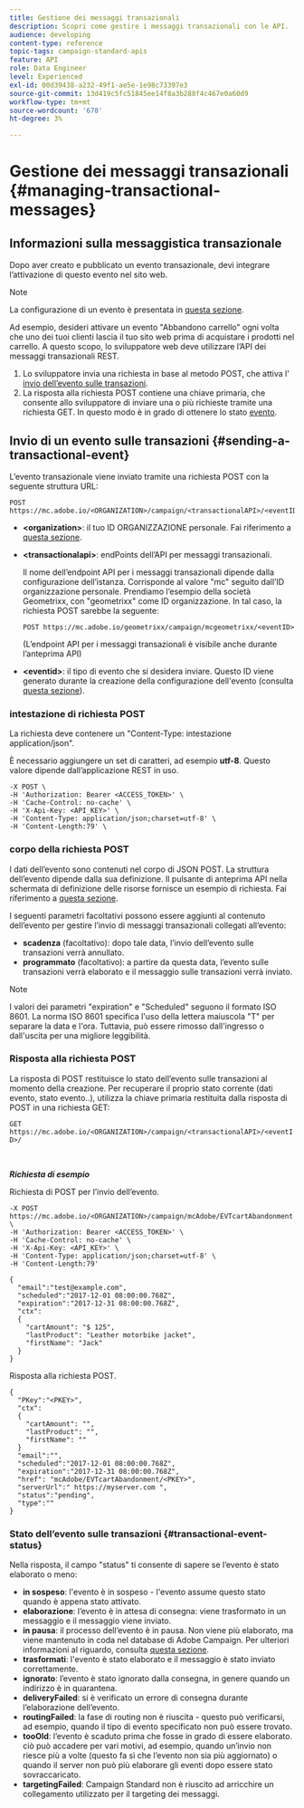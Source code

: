 ```yaml
---
title: Gestione dei messaggi transazionali
description: Scopri come gestire i messaggi transazionali con le API.
audience: developing
content-type: reference
topic-tags: campaign-standard-apis
feature: API
role: Data Engineer
level: Experienced
exl-id: 00d39438-a232-49f1-ae5e-1e98c73397e3
source-git-commit: 13d419c5fc51845ee14f8a3b288f4c467e0a60d9
workflow-type: tm+mt
source-wordcount: '678'
ht-degree: 3%

---
```


# Gestione dei messaggi transazionali {#managing-transactional-messages}

## Informazioni sulla messaggistica transazionale

Dopo aver creato e pubblicato un evento transazionale, devi integrare l’attivazione di questo evento nel sito web.

>[!NOTE]
>
>La configurazione di un evento è presentata in [questa sezione](../../channels/using/configuring-transactional-event.md).

Ad esempio, desideri attivare un evento &quot;Abbandono carrello&quot; ogni volta che uno dei tuoi clienti lascia il tuo sito web prima di acquistare i prodotti nel carrello. A questo scopo, lo sviluppatore web deve utilizzare l’API dei messaggi transazionali REST.

1. Lo sviluppatore invia una richiesta in base al metodo POST, che attiva l’ [invio dell’evento sulle transazioni](#sending-a-transactional-event).
1. La risposta alla richiesta POST contiene una chiave primaria, che consente allo sviluppatore di inviare una o più richieste tramite una richiesta GET. In questo modo è in grado di ottenere lo stato [evento](#transactional-event-status).

## Invio di un evento sulle transazioni {#sending-a-transactional-event}

L’evento transazionale viene inviato tramite una richiesta POST con la seguente struttura URL:

```
POST https://mc.adobe.io/<ORGANIZATION>/campaign/<transactionalAPI>/<eventID>
```

* **&lt;organization>**: il tuo ID ORGANIZZAZIONE personale. Fai riferimento a [questa sezione](../../api/using/must-read.md).

* **&lt;transactionalapi>**: endPoints dell’API per messaggi transazionali.

   Il nome dell’endpoint API per i messaggi transazionali dipende dalla configurazione dell’istanza. Corrisponde al valore &quot;mc&quot; seguito dall’ID organizzazione personale. Prendiamo l’esempio della società Geometrixx, con &quot;geometrixx&quot; come ID organizzazione. In tal caso, la richiesta POST sarebbe la seguente:

   `POST https://mc.adobe.io/geometrixx/campaign/mcgeometrixx/<eventID>`

   (L’endpoint API per i messaggi transazionali è visibile anche durante l’anteprima API)

* **&lt;eventid>**: il tipo di evento che si desidera inviare. Questo ID viene generato durante la creazione della configurazione dell&#39;evento (consulta [questa sezione](../../channels/using/configuring-transactional-event.md#creating-an-event)).

### intestazione di richiesta POST

La richiesta deve contenere un &quot;Content-Type: intestazione application/json&quot;.

È necessario aggiungere un set di caratteri, ad esempio **utf-8**. Questo valore dipende dall’applicazione REST in uso.

```
-X POST \
-H 'Authorization: Bearer <ACCESS_TOKEN>' \
-H 'Cache-Control: no-cache' \
-H 'X-Api-Key: <API_KEY>' \
-H 'Content-Type: application/json;charset=utf-8' \
-H 'Content-Length:79' \
```

### corpo della richiesta POST

I dati dell’evento sono contenuti nel corpo di JSON POST. La struttura dell’evento dipende dalla sua definizione. Il pulsante di anteprima API nella schermata di definizione delle risorse fornisce un esempio di richiesta. Fai riferimento a [questa sezione](../../channels/using/publishing-transactional-event.md#previewing-and-publishing-the-event).

I seguenti parametri facoltativi possono essere aggiunti al contenuto dell’evento per gestire l’invio di messaggi transazionali collegati all’evento:

* **scadenza**  (facoltativo): dopo tale data, l’invio dell’evento sulle transazioni verrà annullato.
* **programmato**  (facoltativo): a partire da questa data, l’evento sulle transazioni verrà elaborato e il messaggio sulle transazioni verrà inviato.

>[!NOTE]
>
>I valori dei parametri &quot;expiration&quot; e &quot;Scheduled&quot; seguono il formato ISO 8601. La norma ISO 8601 specifica l&#39;uso della lettera maiuscola &quot;T&quot; per separare la data e l&#39;ora. Tuttavia, può essere rimosso dall&#39;ingresso o dall&#39;uscita per una migliore leggibilità.

### Risposta alla richiesta POST

La risposta di POST restituisce lo stato dell’evento sulle transazioni al momento della creazione. Per recuperare il proprio stato corrente (dati evento, stato evento..), utilizza la chiave primaria restituita dalla risposta di POST in una richiesta GET:

`GET https://mc.adobe.io/<ORGANIZATION>/campaign/<transactionalAPI>/<eventID>/`

<br/>

***Richiesta di esempio***

Richiesta di POST per l’invio dell’evento.

```
-X POST https://mc.adobe.io/<ORGANIZATION>/campaign/mcAdobe/EVTcartAbandonment \
-H 'Authorization: Bearer <ACCESS_TOKEN>' \
-H 'Cache-Control: no-cache' \
-H 'X-Api-Key: <API_KEY>' \
-H 'Content-Type: application/json;charset=utf-8' \
-H 'Content-Length:79'

{
  "email":"test@example.com",
  "scheduled":"2017-12-01 08:00:00.768Z",
  "expiration":"2017-12-31 08:00:00.768Z",
  "ctx":
  {
    "cartAmount": "$ 125",
    "lastProduct": "Leather motorbike jacket",
    "firstName": "Jack"
  }
}
```

Risposta alla richiesta POST.

```
{
  "PKey":"<PKEY>",
  "ctx":
  {
    "cartAmount": "",
    "lastProduct": "",
    "firstName": ""
  }
  "email":"",
  "scheduled":"2017-12-01 08:00:00.768Z",
  "expiration":"2017-12-31 08:00:00.768Z",
  "href": "mcAdobe/EVTcartAbandonment/<PKEY>",
  "serverUrl":" https://myserver.com ",
  "status":"pending",
  "type":""
}
```

### Stato dell’evento sulle transazioni {#transactional-event-status}

Nella risposta, il campo &quot;status&quot; ti consente di sapere se l’evento è stato elaborato o meno:

* **in sospeso**: l&#39;evento è in sospeso - l&#39;evento assume questo stato quando è appena stato attivato.
* **elaborazione**: l’evento è in attesa di consegna: viene trasformato in un messaggio e il messaggio viene inviato.
* **in pausa**: il processo dell’evento è in pausa. Non viene più elaborato, ma viene mantenuto in coda nel database di Adobe Campaign. Per ulteriori informazioni al riguardo, consulta [questa sezione](../../channels/using/publishing-transactional-message.md#suspending-a-transactional-message-publication).
* **trasformati**: l&#39;evento è stato elaborato e il messaggio è stato inviato correttamente.
* **ignorato**: l’evento è stato ignorato dalla consegna, in genere quando un indirizzo è in quarantena.
* **deliveryFailed**: si è verificato un errore di consegna durante l’elaborazione dell’evento.
* **routingFailed**: la fase di routing non è riuscita - questo può verificarsi, ad esempio, quando il tipo di evento specificato non può essere trovato.
* **tooOld**: l’evento è scaduto prima che fosse in grado di essere elaborato. ciò può accadere per vari motivi, ad esempio, quando un’invio non riesce più a volte (questo fa sì che l’evento non sia più aggiornato) o quando il server non può più elaborare gli eventi dopo essere stato sovraccaricato.
* **targetingFailed**: Campaign Standard non è riuscito ad arricchire un collegamento utilizzato per il targeting dei messaggi.
